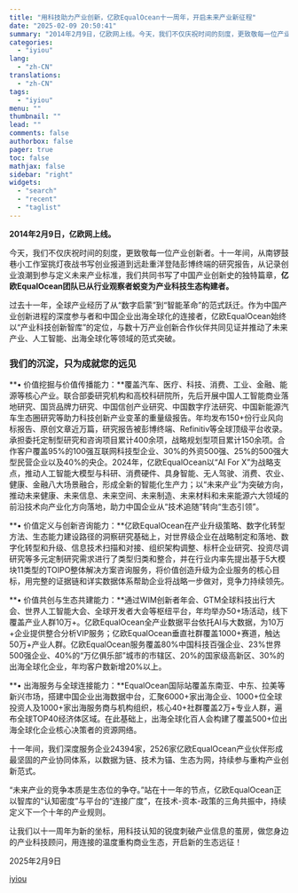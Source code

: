 ```yaml
---
title: "用科技助力产业创新，亿欧EqualOcean十一周年，开启未来产业新征程"
date: "2025-02-09 20:50:41"
summary: "2014年2月9日，亿欧网上线。今天，我们不仅庆祝时间的刻度，更致敬每一位产业创新者。十一年间，从南..."
categories:
  - "iyiou"
lang:
  - "zh-CN"
translations:
  - "zh-CN"
tags:
  - "iyiou"
menu: ""
thumbnail: ""
lead: ""
comments: false
authorbox: false
pager: true
toc: false
mathjax: false
sidebar: "right"
widgets:
  - "search"
  - "recent"
  - "taglist"
---
```


**2014年2月9日，亿欧网上线。**

今天，我们不仅庆祝时间的刻度，更致敬每一位产业创新者。十一年间，从南锣鼓巷小工作室挑灯夜战书写创业报道到远赴重洋登陆彭博终端的研究报告，从记录创业浪潮到参与定义未来产业标准，我们共同书写了中国产业创新史的独特篇章，**亿欧EqualOcean团队已从行业观察者蜕变为产业科技生态构建者。**

过去十一年，全球产业经历了从“数字启蒙”到“智能革命”的范式跃迁。作为中国产业创新进程的深度参与者和中国企业出海全球化的连接者，亿欧EqualOcean始终以“产业科技创新智库”的定位，与数十万产业创新合作伙伴共同见证并推动了未来产业、人工智能、出海全球化等领域的范式突破。

### **我们的沉淀，只为成就您的远见**

**• 价值挖掘与价值传播能力：**覆盖汽车、医疗、科技、消费、工业、金融、能源等核心产业。联合部委研究机构和高校科研院所，先后开展中国人工智能商业落地研究、国货品牌力研究、中国信创产业研究、中国数字疗法研究、中国新能源汽车生态圈研究等助力科技创新产业变革的重量级报告。年均发布150+份行业风向标报告、原创文章近万篇，研究报告被彭博终端、Refinitiv等全球顶级平台收录。承担委托定制型研究和咨询项目累计400余项，战略规划型项目累计150余项。合作客户覆盖95%的100强互联网科技型企业、30%的外资500强、25%的500强大型民营企业以及40%的央企。2024年，亿欧EqualOcean以“AI For X”为战略支点，推动人工智能大模型与科研、消费硬件、具身智能、无人驾驶、消费、农业、健康、金融八大场景融合，形成全新的智能化生产力；以“未来产业”为突破方向，推动未来健康、未来信息、未来空间、未来制造、未来材料和未来能源六大领域的前沿技术向产业化方向落地，助力中国企业从“技术追随”转向“生态引领”。

**• 价值定义与创新咨询能力：**亿欧EqualOcean在产业升级策略、数字化转型方法、生态能力建设路径的洞察研究基础上，对世界级企业在战略制定和落地、数字化转型和升级、信息技术扫描和对接、组织架构调整、标杆企业研究、投资尽调研究等多元定制研究需求进行了类型归类和整合，并在行业内率先提出基于5大模块11类型的TOIPO整体解决方案咨询服务，将价值创造升级为企业服务的核心目标，用完整的证据链和详实数据体系帮助企业将战略一步做对，竞争力持续领先。

**• 价值共创与生态共建能力：**通过WIM创新者年会、GTM全球科技出行大会、世界人工智能大会、全球开发者大会等枢纽平台，年均举办50+场活动，线下覆盖产业人群10万+。亿欧EqualOcean全产业数据平台依托AI与大数据，为10万+企业提供整合分析VIP服务；亿欧EqualOcean垂直社群覆盖1000+赛道，触达50万+产业人群。亿欧EqualOcean服务覆盖80%中国科技百强企业、23%世界500强企业、40%的“万亿俱乐部”城市的市辖区、20%的国家级高新区、30%的出海全球化企业，年均客户数新增20%以上。

**• 出海服务与全球连接能力：**EqualOcean国际站覆盖东南亚、中东、拉美等新兴市场，搭建中国企业出海数据中台，汇聚6000+家出海企业、1000+位全球投资人及1000+家出海服务商与机构组织，核心40+社群覆盖2万+专业人群，遍布全球TOP40经济体区域。在此基础上，出海全球化百人会构建了覆盖500+位出海全球化企业核心决策者的资源网络。

十一年间，我们深度服务企业24394家，2526家亿欧EqualOcean产业伙伴形成最坚固的产业协同体系，以数据为链、技术为锚、生态为网，持续参与重构产业创新范式。

“未来产业的竞争本质是生态位的争夺。”站在十一年的节点，亿欧EqualOcean正以智库的“认知密度”与平台的“连接广度”，在技术-资本-政策的三角共振中，持续定义下一个十年的产业规则。

让我们以十一周年为新的坐标，用科技认知的锐度刺破产业信息的茧房，做您身边的产业科技顾问，用连接的温度重构商业生态，开启新的生态远征！

2025年2月9日

[iyiou](https://www.iyiou.com/analysis/202502091089809)
